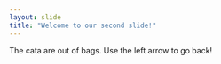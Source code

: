 ```yaml
---
layout: slide
title: "Welcome to our second slide!"
---
```

The cata are out of bags.
Use the left arrow to go back!
